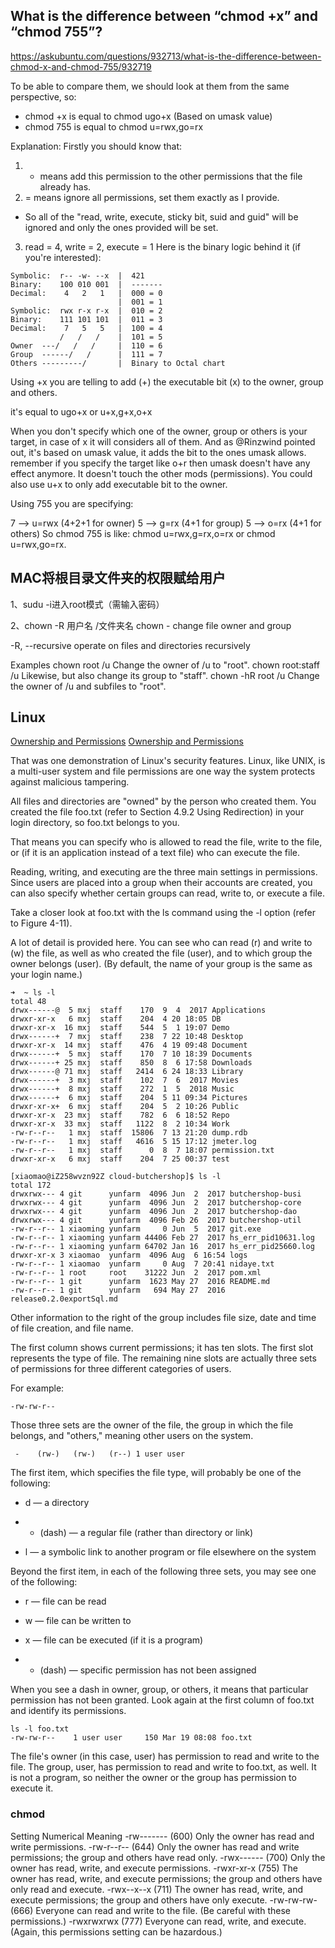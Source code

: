 ## What is the difference between “chmod +x” and “chmod 755”?
https://askubuntu.com/questions/932713/what-is-the-difference-between-chmod-x-and-chmod-755/932719

To be able to compare them, we should look at them from the same perspective, so:

- chmod +x is equal to chmod ugo+x (Based on umask value)
- chmod 755 is equal to chmod u=rwx,go=rx

Explanation:
Firstly you should know that:

1. + means add this permission to the other permissions that the file already has.
2. = means ignore all permissions, set them exactly as I provide.

  * So all of the "read, write, execute, sticky bit, suid and guid" will be ignored and only the ones provided will be set.
3. read = 4, write = 2, execute = 1
Here is the binary logic behind it (if you're interested):
```
Symbolic:  r-- -w- --x  |  421
Binary:    100 010 001  |  -------
Decimal:    4   2   1   |  000 = 0
                        |  001 = 1
Symbolic:  rwx r-x r-x  |  010 = 2
Binary:    111 101 101  |  011 = 3
Decimal:    7   5   5   |  100 = 4
           /   /   /    |  101 = 5
Owner  ---/   /   /     |  110 = 6
Group  ------/   /      |  111 = 7
Others ---------/       |  Binary to Octal chart
```
Using +x you are telling to add (+) the executable bit (x) to the owner, group and others.

it's equal to ugo+x or u+x,g+x,o+x

When you don't specify which one of the owner, group or others is your target, in case of x it will considers all of them. 
And as @Rinzwind pointed out, it's based on umask value, it adds the bit to the ones umask allows. remember if you specify the target like o+r then umask doesn't have any effect anymore.
It doesn't touch the other mods (permissions).
You could also use u+x to only add executable bit to the owner.

Using 755 you are specifying:

7 --> u=rwx (4+2+1 for owner)
5 --> g=rx (4+1 for group)
5 --> o=rx (4+1 for others)
So chmod 755 is like: chmod u=rwx,g=rx,o=rx or chmod u=rwx,go=rx.

## MAC将根目录文件夹的权限赋给用户
1、sudu -i进入root模式（需输入密码）

2、chown -R 用户名 /文件夹名
chown - change file owner and group

-R, --recursive
operate on files and directories recursively

Examples
chown root /u
Change the owner of /u to "root".
chown root:staff /u
Likewise, but also change its group to "staff".
chown -hR root /u
Change the owner of /u and subfiles to "root".

## Linux
[Ownership and Permissions](https://access.redhat.com/documentation/en-US/Red_Hat_Enterprise_Linux/4/html/Step_by_Step_Guide/s1-navigating-ownership.html)
[Ownership and Permissions](https://access.redhat.com/documentation/en-US/Red_Hat_Enterprise_Linux/4/html/Step_by_Step_Guide/s1-navigating-ownership.html)

That was one demonstration of Linux's security features. Linux, like UNIX, is a multi-user system and file permissions are one way the system protects against malicious tampering.

All files and directories are "owned" by the person who created them. You created the file foo.txt (refer to Section 4.9.2 Using Redirection) in your login directory, so foo.txt belongs to you.

That means you can specify who is allowed to read the file, write to the file, or (if it is an application instead of a text file) who can execute the file.

Reading, writing, and executing are the three main settings in permissions. Since users are placed into a group when their accounts are created, you can also specify whether certain groups can read, write to, or execute a file.

Take a closer look at foo.txt with the ls command using the -l option (refer to Figure 4-11).

A lot of detail is provided here. You can see who can read (r) and write to (w) the file, as well as who created the file (user), and to which group the owner belongs (user). (By default, the name of your group is the same as your login name.)

```
➜  ~ ls -l
total 48
drwx------@  5 mxj  staff    170  9  4  2017 Applications
drwxr-xr-x   6 mxj  staff    204  4 20 18:05 DB
drwxr-xr-x  16 mxj  staff    544  5  1 19:07 Demo
drwx------+  7 mxj  staff    238  7 22 10:48 Desktop
drwxr-xr-x  14 mxj  staff    476  4 19 09:48 Document
drwx------+  5 mxj  staff    170  7 10 18:39 Documents
drwx------+ 25 mxj  staff    850  8  6 17:58 Downloads
drwx------@ 71 mxj  staff   2414  6 24 18:33 Library
drwx------+  3 mxj  staff    102  7  6  2017 Movies
drwx------+  8 mxj  staff    272  1  5  2018 Music
drwx------+  6 mxj  staff    204  5 11 09:34 Pictures
drwxr-xr-x+  6 mxj  staff    204  5  2 10:26 Public
drwxr-xr-x  23 mxj  staff    782  6  6 18:52 Repo
drwxr-xr-x  33 mxj  staff   1122  8  2 10:34 Work
-rw-r--r--   1 mxj  staff  15806  7 13 21:20 dump.rdb
-rw-r--r--   1 mxj  staff   4616  5 15 17:12 jmeter.log
-rw-r--r--   1 mxj  staff      0  8  7 18:07 permission.txt
drwxr-xr-x   6 mxj  staff    204  7 25 00:37 test
```

```
[xiaomao@iZ258wvzn92Z cloud-butchershop]$ ls -l
total 172
drwxrwx--- 4 git      yunfarm  4096 Jun  2  2017 butchershop-busi
drwxrwx--- 4 git      yunfarm  4096 Jun  2  2017 butchershop-core
drwxrwx--- 4 git      yunfarm  4096 Jun  2  2017 butchershop-dao
drwxrwx--- 4 git      yunfarm  4096 Feb 26  2017 butchershop-util
-rw-r--r-- 1 xiaoming yunfarm     0 Jun  5  2017 git.exe
-rw-r--r-- 1 xiaoming yunfarm 44406 Feb 27  2017 hs_err_pid10631.log
-rw-r--r-- 1 xiaoming yunfarm 64702 Jan 16  2017 hs_err_pid25660.log
drwxr-xr-x 3 xiaomao  yunfarm  4096 Aug  6 16:54 logs
-rw-r--r-- 1 xiaomao  yunfarm     0 Aug  7 20:41 nidaye.txt
-rw-r--r-- 1 root     root    31222 Jun  2  2017 pom.xml
-rw-r--r-- 1 git      yunfarm  1623 May 27  2016 README.md
-rw-r--r-- 1 git      yunfarm   694 May 27  2016 release0.2.0exportSql.md
```

Other information to the right of the group includes file size, date and time of file creation, and file name.

The first column shows current permissions; it has ten slots. The first slot represents the type of file. The remaining nine slots are actually three sets of permissions for three different categories of users.

For example:
```
-rw-rw-r-- 
```

Those three sets are the owner of the file, the group in which the file belongs, and "others," meaning other users on the system.

```
 -    (rw-)   (rw-)   (r--) 1 user user
```
The first item, which specifies the file type, will probably be one of the following:

* d — a directory

* - (dash) — a regular file (rather than directory or link)

* l — a symbolic link to another program or file elsewhere on the system


Beyond the first item, in each of the following three sets, you may see one of the following:

* r — file can be read

* w — file can be written to

* x — file can be executed (if it is a program)

* - (dash) — specific permission has not been assigned

When you see a dash in owner, group, or others, it means that particular permission has not been granted. Look again at the first column of foo.txt and identify its permissions.

```
ls -l foo.txt 
-rw-rw-r--    1 user user     150 Mar 19 08:08 foo.txt
```
The file's owner (in this case, user) has permission to read and write to the file. The group, user, has permission to read and write to foo.txt, as well. It is not a program, so neither the owner or the group has permission to execute it.


### chmod

Setting	Numerical	Meaning
-rw-------	(600)	Only the owner has read and write permissions.
-rw-r--r--	(644)	Only the owner has read and write permissions; the group and others have read only.
-rwx------	(700)	Only the owner has read, write, and execute permissions.
-rwxr-xr-x	(755)	The owner has read, write, and execute permissions; the group and others have only read and execute.
-rwx--x--x	(711)	The owner has read, write, and execute permissions; the group and others have only execute.
-rw-rw-rw-	(666)	Everyone can read and write to the file. (Be careful with these permissions.)
-rwxrwxrwx	(777)	Everyone can read, write, and execute. (Again, this permissions setting can be hazardous.)

